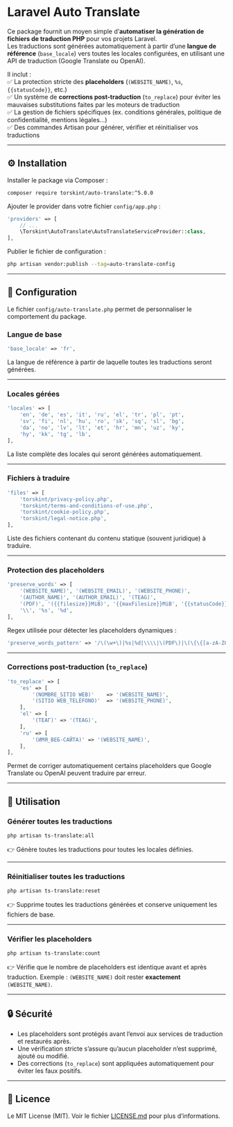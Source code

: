 # Laravel Auto Translate

Ce package fournit un moyen simple d’**automatiser la génération de fichiers de traduction PHP** pour vos projets Laravel.  
Les traductions sont générées automatiquement à partir d’une **langue de référence** (`base_locale`) vers toutes les locales configurées, en utilisant une API de traduction (Google Translate ou OpenAI).

Il inclut :  
✅ La protection stricte des **placeholders** (`(WEBSITE_NAME)`, `%s`, `{{statusCode}}`, etc.)  
✅ Un système de **corrections post-traduction** (`to_replace`) pour éviter les mauvaises substitutions faites par les moteurs de traduction  
✅ La gestion de fichiers spécifiques (ex. conditions générales, politique de confidentialité, mentions légales…)  
✅ Des commandes Artisan pour générer, vérifier et réinitialiser vos traductions  

---

## ⚙️ Installation

Installer le package via Composer :

```bash
composer require torskint/auto-translate:^5.0.0
````

Ajouter le provider dans votre fichier `config/app.php` :

```php
'providers' => [
    // ...
    \Torskint\AutoTranslate\AutoTranslateServiceProvider::class,
],
```

Publier le fichier de configuration :

```bash
php artisan vendor:publish --tag=auto-translate-config
```

---

## 📂 Configuration

Le fichier `config/auto-translate.php` permet de personnaliser le comportement du package.

### Langue de base

```php
'base_locale' => 'fr',
```

La langue de référence à partir de laquelle toutes les traductions seront générées.

---

### Locales gérées

```php
'locales' => [
    'en', 'de', 'es', 'it', 'ru', 'el', 'tr', 'pl', 'pt',
    'sv', 'fi', 'nl', 'hu', 'ro', 'sk', 'sq', 'sl', 'bg',
    'da', 'no', 'lv', 'lt', 'et', 'hr', 'mn', 'uz', 'ky',
    'hy', 'kk', 'tg', 'lb',
],
```

La liste complète des locales qui seront générées automatiquement.

---

### Fichiers à traduire

```php
'files' => [
    'torskint/privacy-policy.php',
    'torskint/terms-and-conditions-of-use.php',
    'torskint/cookie-policy.php',
    'torskint/legal-notice.php',
],
```

Liste des fichiers contenant du contenu statique (souvent juridique) à traduire.

---

### Protection des placeholders

```php
'preserve_words' => [
    '(WEBSITE_NAME)', '(WEBSITE_EMAIL)', '(WEBSITE_PHONE)',
    '(AUTHOR_NAME)', '(AUTHOR_EMAIL)', '(TEAG)',
    '(PDF)', '({{filesize}}MiB)', '{{maxFilesize}}MiB', '{{statusCode}}',
    '\\', '%s', '%d',
],
```

Regex utilisée pour détecter les placeholders dynamiques :

```php
'preserve_words_pattern' => '/\(\w+\)|%s|%d|\\\\|\(PDF\)|\(\{\{[a-zA-Z0-9_]+\}\}MiB\)|\{\{[a-zA-Z0-9_]+\}\}MiB|\{\{[a-zA-Z0-9_]+\}\}/',
```

---

### Corrections post-traduction (`to_replace`)

```php
'to_replace' => [
    'es' => [
        '(NOMBRE_SITIO WEB)'    => '(WEBSITE_NAME)',
        '(SITIO WEB_TELÉFONO)'  => '(WEBSITE_PHONE)',
    ],
    'el' => [
        '(ΤΕΑΓ)' => '(TEAG)',
    ],
    'ru' => [
        '(ИМЯ_ВЕБ-САЙТА)' => '(WEBSITE_NAME)',
    ],
],
```

Permet de corriger automatiquement certains placeholders que Google Translate ou OpenAI peuvent traduire par erreur.

---

## 🚀 Utilisation

### Générer toutes les traductions

```bash
php artisan ts-translate:all
```

👉 Génère toutes les traductions pour toutes les locales définies.

---

### Réinitialiser toutes les traductions

```bash
php artisan ts-translate:reset
```

👉 Supprime toutes les traductions générées et conserve uniquement les fichiers de base.

---

### Vérifier les placeholders

```bash
php artisan ts-translate:count
```

👉 Vérifie que le nombre de placeholders est identique avant et après traduction.
Exemple : `(WEBSITE_NAME)` doit rester **exactement** `(WEBSITE_NAME)`.

---

## 🔒 Sécurité

* Les placeholders sont protégés avant l’envoi aux services de traduction et restaurés après.
* Une vérification stricte s’assure qu’aucun placeholder n’est supprimé, ajouté ou modifié.
* Des corrections (`to_replace`) sont appliquées automatiquement pour éviter les faux positifs.

---

## 📜 Licence

Le MIT License (MIT). Voir le fichier [LICENSE.md](LICENSE.md) pour plus d’informations.
